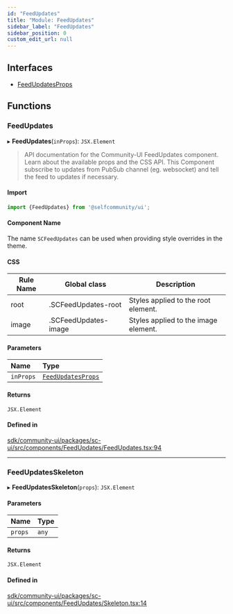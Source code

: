 ```yaml
---
id: "FeedUpdates"
title: "Module: FeedUpdates"
sidebar_label: "FeedUpdates"
sidebar_position: 0
custom_edit_url: null
---
```


## Interfaces

- [FeedUpdatesProps](../interfaces/FeedUpdates.FeedUpdatesProps.md)

## Functions

### FeedUpdates

▸ **FeedUpdates**(`inProps`): `JSX.Element`

> API documentation for the Community-UI FeedUpdates component. Learn about the available props and the CSS API.
This Component subscribe to updates from PubSub channel (eg. websocket) and tell the feed to updates if necessary.

#### Import

```jsx
import {FeedUpdates} from '@selfcommunity/ui';
```

#### Component Name

The name `SCFeedUpdates` can be used when providing style overrides in the theme.

#### CSS

|Rule Name|Global class|Description|
|---|---|---|
|root|.SCFeedUpdates-root|Styles applied to the root element.|
|image|.SCFeedUpdates-image|Styles applied to the image element.|

#### Parameters

| Name | Type |
| :------ | :------ |
| `inProps` | [`FeedUpdatesProps`](../interfaces/FeedUpdates.FeedUpdatesProps.md) |

#### Returns

`JSX.Element`

#### Defined in

[sdk/community-ui/packages/sc-ui/src/components/FeedUpdates/FeedUpdates.tsx:94](https://github.com/selfcommunity/community-ui/blob/a7bfc2b/packages/sc-ui/src/components/FeedUpdates/FeedUpdates.tsx#L94)

___

### FeedUpdatesSkeleton

▸ **FeedUpdatesSkeleton**(`props`): `JSX.Element`

#### Parameters

| Name | Type |
| :------ | :------ |
| `props` | `any` |

#### Returns

`JSX.Element`

#### Defined in

[sdk/community-ui/packages/sc-ui/src/components/FeedUpdates/Skeleton.tsx:14](https://github.com/selfcommunity/community-ui/blob/a7bfc2b/packages/sc-ui/src/components/FeedUpdates/Skeleton.tsx#L14)
